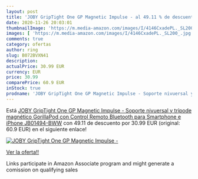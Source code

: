 ```yaml
---
layout: post
title: 'JOBY GripTight One GP Magnetic Impulse - al 49.11 % de descuento'
date: 2020-11-26 20:03:01
thumbnailImage: 'https://m.media-amazon.com/images/I/4146CxadePL._SL200_.jpg'
images: [ 'https://m.media-amazon.com/images/I/4146CxadePL._SL200_.jpg' ]
comments: true
category: ofertas
author: ring
slug: B072BVXN41
description:
actualPrice: 30.99 EUR
currency: EUR
price: 30.99
comparePrice: 60.9 EUR
inStock: true
prodname: 'JOBY GripTight One GP Magnetic Impulse - Soporte nivuersal y trípode magnético GorillaPod con Control Remoto Bluetooth para Smartphone e iPhone  JB01494-BWW'
---
```


Está [JOBY GripTight One GP Magnetic Impulse - Soporte nivuersal y trípode magnético GorillaPod con Control Remoto Bluetooth para Smartphone e iPhone  JB01494-BWW](https://www.amazon.es/dp/B072BVXN41/?tag=tolees-21) con 49.11 de descuento por 30.99 EUR (original: 60.9 EUR) en el siguiente enlace!

[![JOBY GripTight One GP Magnetic Impulse -](https://m.media-amazon.com/images/I/4146CxadePL._SL200_.jpg)](https://www.amazon.es/dp/B072BVXN41/?tag=tolees-21)

[Ver la oferta!!](https://www.amazon.es/dp/B072BVXN41/?tag=tolees-21)

Links participate in Amazon Associate program and might generate a comission on qualifying sales


